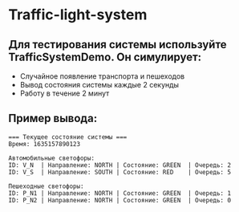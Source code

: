 # Traffic-light-system

## Для тестирования системы используйте TrafficSystemDemo. Он симулирует:

- Случайное появление транспорта и пешеходов
- Вывод состояния системы каждые 2 секунды
- Работу в течение 2 минут

## Пример вывода:  
```
=== Текущее состояние системы ===
Время: 1635157890123

Автомобильные светофоры:
ID: V_N  | Направление: NORTH | Состояние: GREEN  | Очередь: 2
ID: V_S  | Направление: SOUTH | Состояние: RED    | Очередь: 5

Пешеходные светофоры:
ID: P_N1 | Направление: NORTH | Состояние: GREEN  | Очередь: 1
ID: P_N2 | Направление: NORTH | Состояние: GREEN  | Очередь: 0 
```